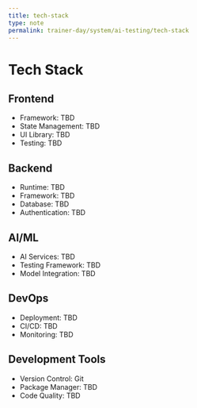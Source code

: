 ```yaml
---
title: tech-stack
type: note
permalink: trainer-day/system/ai-testing/tech-stack
---
```


# Tech Stack

## Frontend
- Framework: TBD
- State Management: TBD
- UI Library: TBD
- Testing: TBD

## Backend
- Runtime: TBD
- Framework: TBD
- Database: TBD
- Authentication: TBD

## AI/ML
- AI Services: TBD
- Testing Framework: TBD
- Model Integration: TBD

## DevOps
- Deployment: TBD
- CI/CD: TBD
- Monitoring: TBD

## Development Tools
- Version Control: Git
- Package Manager: TBD
- Code Quality: TBD